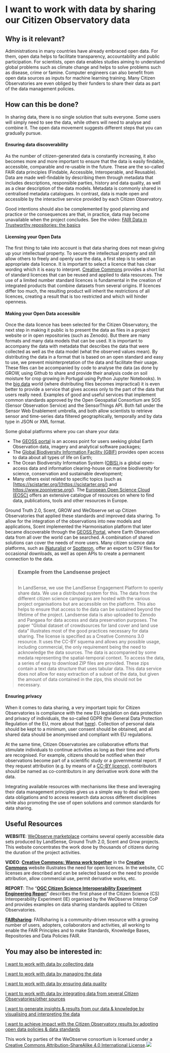 # I want to work with data by sharing our Citizen Observatory data

## Why is it relevant?

Administrations in many countries have already embraced open data. For them, open data helps to facilitate transparency, accountability and public participation. For scientists, open data enables studies aiming to understand global problems such as climate change and helps to solve problems such as disease, crime or famine. Computer engineers can also benefit from open data sources as inputs for machine learning training. Many Citizen Observatories are even obliged by their funders to share their data as part of the data management policies.

## How can this be done?

In sharing data, there is no single solution that suits everyone. Some users will simply need to see the data, while others will need to analyse and combine it. The open data movement suggests different steps that you can gradually pursue.

#### **Ensuring data discoverability**

As the number of citizen-generated data is constantly increasing, it also becomes more and more important to ensure that the data is easily findable, accessible, comparable and re-usable in the future. These are the so-called FAIR data principles (Findable, Accessible, Interoperable, and Reusable). Data are made well-findable by describing them through metadata that includes descriptions, responsible parties, history and data quality, as well as a clear description of the data models. Metadata is commonly shared in centralised metadata catalogues. In contrast, data is made open and accessible by the interactive service provided by each Citizen Observatory.

Good intentions should also be complemented by good planning and practice or the consequences are that, in practice, data may become unavailable when the project concludes. See the video: [FAIR Data in Trustworthy repositories: the basics](https://youtu.be/DutWdCYZ45I)

#### **Licensing your Open Data**

The first thing to take into account is that data sharing does not mean giving up your intellectual property. To secure the intellectual property and still allow others to freely and openly use the data, a first step is to select an appropriate data licence. It is important to select a licence that has clear wording which it is easy to interpret. [Creative Commons](https://creativecommons.org/) provides a short list of standard licences that can be reused and applied to data resources. The use of a limited number standard licences is fundamental in the creation of integrated products that combine datasets from several origins. If licences differ too much, the resulting product will inherit the restrictions of all licences, creating a result that is too restricted and which will hinder openness.

#### **Making your Open Data accessible**

Once the data licence has been selected for the Citizen Observatory, the next step in making it public is to present the data as files in a project website or in open repositories (such as Zenodo). But there are many formats and many data models that can be used. It is important to accompany the data with metadata that describes the data that were collected as well as the data model (what the observed values mean). By distributing the data in a format that is based on an open standard and easy to use, we prevent misinterpretation of the data and facilitate their usage. These files can be accompanied by code to analyse the data (as done by GROW, using Github to share and provide their analysis code on soil moisture for crop growing in Portugal using Python Jupyter Notebooks). In the [big data](https://en.wikipedia.org/wiki/Big_data) world (where distributing files becomes impractical) it is even better to provide a service that gives access only to the part of the data that users really need. Examples of good and useful services that implement common standards approved by the Open Geospatial Consortium are SOS (Sensor Observation Service) and the SensorThings API. Both fall under the Sensor Web Enablement umbrella, and both allow scientists to retrieve sensor and time-series data filtered geographically, temporally and by data type in JSON or XML format.

Some global platforms where you can share your data:

* The [GEOSS portal](https://www.geoportal.org/) is an access point for users seeking global Earth Observation data, imagery and analytical software packages;
* The [Global Biodiversity Information Facility (GBIF)](https://www.gbif.org/) provides open access to data about all types of life on Earth;
* The Ocean Biodiversity Information System ([OBIS) ](https://obis.org/)is a global open-access data and information clearing-house on marine biodiversity for science, conservation and sustainable development;
* Many others exist related to specific topics (such as [https://scistarter.org/](https://scistarter.org/) and https://www.zooniverse.org/). The [European Open Science Cloud (EOSC)](https://marketplace.eosc-portal.eu/services/c/sharing-discovery?q=\&service_id=\&sort=_score) offers an extensive catalogue of resources on where to find data, publications, tools and other resources in Europe.

Ground Truth 2.0, Scent, GROW and WeObserve set up Citizen Observatories that applied these standards and improved data sharing. To allow for the integration of the observations into new models and applications, Scent implemented the Harmonisation platform that later became discoverable through the [GEOSS Portal](http://www.geoportal.org/), where Earth Observation data from all over the world can be searched. A combination of shared solutions can cover the needs of more users. Many citizen science data platforms, such as [iNaturalist](https://www.inaturalist.org/) or [Spotteron](https://www.spotteron.net/), offer an export to CSV files for occasional downloads, as well as open APIs to create a permanent connection to the data.

> ### Example from the Landsense project
>
> <p align="center"><img src="https://www.weobserve.eu/wp-content/uploads/2021/03/Landsense-pub-800x490.png" alt="" data-size="original"></p>
>
> In LandSense, we use the LandSense Engagement Platform to openly share data. We use a distributed system for this. The data from the different citizen science campaigns are hosted with the various project organisations but are accessible on the platform. This also helps to ensure that access to the data can be sustained beyond the lifetime of the project. Landsense data is also uploaded to Zenodo and Pangaea for data access and data preservation purposes. The paper “Global dataset of crowdsources for land cover and land use data” illustrates most of the good practices necessary for data sharing. The license is specified as a Creative Commons 3.0 resource. It uses the CC-BY squema and allows any possible usage, including commercial, the only requirement being the need to acknowledge the data sources. The data is accompanied by some medata representing the spatial-temporal context. To access the data, a series of easy to download ZIP files are provided. These zips contain a text data structure that uses tabular data. This data service does not allow for easy extraction of a subset of the data, but given the amount of data contained in the zips, this should not be necessary.

#### **Ensuring privacy**

When it comes to data sharing, a very important topic for Citizen Observatories is compliance with the new EU legislation on data protection and privacy of individuals, the so-called GDPR (the General Data Protection Regulation of the EU, more about that [here](https://books.fablabbcn.org/creating-successful-and-sustainable-cos-toolkit/~/revisions/VCnr0g8LZvA7S0lGj8Dp/creating-and-running-a-citizen-observatory/i-want-to-set-up-a-citizen-observatory-and-comply-with-ethics)). Collection of personal data should be kept to a minimum, user consent should be obtained, and all shared data should be anonymised and compliant with EU regulations.

At the same time, Citizen Observatories are collaborative efforts that stimulate individuals to continue activities as long as their time and efforts are recognised. For example, citizens should be notified when their observations become part of a scientific study or a governmental report. If they request attribution (e.g. by means of a [CC-BY licence](https://creativecommons.org/licenses/by/4.0/)), contributors should be named as co-contributors in any derivative work done with the data. &#x20;

Integrating available resources with mechanisms like these and leveraging their data management principles gives us a simple way to deal with open data obligations and to access research data across different disciplines while also promoting the use of open solutions and common standards for data sharing.

## Useful Resources

**WEBSITE**: [WeObserve marketplace](https://www.weobserve.eu/marketplace/#datasets) contains several openly accessible data sets produced by LandSense, Ground Truth 2.0, Scent and Grow projects. This website concentrates the work done by thousands of citizens during the duration of the project activities.

**VIDEO**: [**Creative Commons: Wanna work together**](https://vimeo.com/13590841) in the [**Creative Commons**](https://creativecommons.org/) website illustrates the need for open licences. In the website, CC licenses are described and can be selected based on the need to provide attribution, allow commercial use, permit derivative works, etc.

**REPORT**: The “[**OGC Citizen Science Interoperability Experiment Engineering Repor**t](http://docs.opengeospatial.org/per/19-083.html)” describes the first phase of the Citizen Science (CS) Interoperability Experiment (IE) organised by the WeObserve Interop CoP and provides examples on data sharing standards applied to Citizen Observatories.&#x20;

[**FAIRsharing**](https://fairsharing.org/): FAIRsharing is a community-driven resource with a growing number of users, adopters, collaborators and activities, all working to enable the FAIR Principles and to make Standards, Knowledge Bases, Repositories and Data Policies FAIR.

## You may also be interested in:

[I want to work with data by collecting data](https://books.fablabbcn.org/creating-successful-and-sustainable-cos-toolkit/~/revisions/P2ESEVnb7x9THgs4UQg4/creating-and-running-a-citizen-observatory/i-want-to-work-with-data-by-collecting-data)

[I want to work with data by managing the data](https://books.fablabbcn.org/creating-successful-and-sustainable-cos-toolkit/~/revisions/P2ESEVnb7x9THgs4UQg4/creating-and-running-a-citizen-observatory/i-want-to-work-with-data-by-managing-the-data)

[I want to work with data by ensuring data quality](https://books.fablabbcn.org/creating-successful-and-sustainable-cos-toolkit/~/revisions/P2ESEVnb7x9THgs4UQg4/creating-and-running-a-citizen-observatory/i-want-to-work-with-data-by-ensuring-data-quality)

[I want to work with data by integrating data from several Citizen Observatories/other sources](https://books.fablabbcn.org/creating-successful-and-sustainable-cos-toolkit/~/revisions/P2ESEVnb7x9THgs4UQg4/creating-and-running-a-citizen-observatory/i-want-to-work-with-data-by-integrating-data-from-several-citizen-observatories-other-sources)

[I want to generate insights & results from our data & knowledge by visualising and interpreting the data](https://books.fablabbcn.org/creating-successful-and-sustainable-cos-toolkit/~/revisions/P2ESEVnb7x9THgs4UQg4/creating-and-running-a-citizen-observatory/i-want-to-generate-insights-and-results-from-our-data-and-knowledge-by-visualising-and-interpreting)

[I want to achieve impact with the Citizen Observatory results by adopting open data policies & data standards](https://books.fablabbcn.org/creating-successful-and-sustainable-cos-toolkit/~/revisions/P2ESEVnb7x9THgs4UQg4/achieving-impact-with-citizen-observatories/i-want-to-achieve-impacts-with-the-co-results-by-adopting-open-data-policies-and-data-standards)



This work by parties of the WeObserve consortium is licensed under a [Creative Commons Attribution-ShareAlike 4.0 International License](https://creativecommons.org/licenses/by-sa/2.0/).![](https://www.weobserve.eu/wp-content/uploads/2021/03/CC.png)
